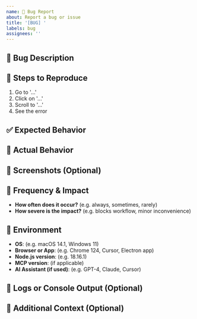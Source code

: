 ```yaml
---
name: 🐛 Bug Report
about: Report a bug or issue
title: '[BUG] '
labels: bug
assignees: ''
---
```


## 🐛 Bug Description

<!-- Clearly and concisely describe the bug. What is happening that shouldn't? -->

## 🔁 Steps to Reproduce

<!-- List the exact steps to reproduce the issue. Be as specific as possible. -->

1. Go to '...'
2. Click on '...'
3. Scroll to '...'
4. See the error

## ✅ Expected Behavior

<!-- Describe what you expected to happen instead. -->

## 🚫 Actual Behavior

<!-- Describe what actually happened. Include any error messages if available. -->

## 📸 Screenshots (Optional)

<!-- Add screenshots or screen recordings if they help illustrate the issue. -->

## 🧪 Frequency & Impact

- **How often does it occur?** (e.g. always, sometimes, rarely)
- **How severe is the impact?** (e.g. blocks workflow, minor inconvenience)

## 🧱 Environment

- **OS**: (e.g. macOS 14.1, Windows 11)
- **Browser or App**: (e.g. Chrome 124, Cursor, Electron app)
- **Node.js version**: (e.g. 18.16.1)
- **MCP version**: (if applicable)
- **AI Assistant (if used)**: (e.g. GPT-4, Claude, Cursor)

## 🧾 Logs or Console Output (Optional)

<!-- Paste any relevant logs, errors, or console messages. Use code blocks (```) when needed. -->

## 📎 Additional Context (Optional)

<!-- Include links to related issues, PRs, or any context that might help debug this problem. -->
